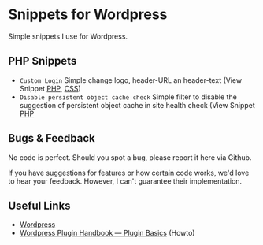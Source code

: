 # Snippets for Wordpress
Simple snippets I use for Wordpress.

## PHP Snippets
- `Custom Login` Simple change logo, header-URL an header-text (View Snippet [PHP](https://github.com/st3phan76/wordpress-snippets/blob/main/wp-custom-login.php), [CSS](https://github.com/st3phan76/wordpress-snippets/blob/main/wp-custom-login-style.css)) 
- `Disable persistent object cache check` Simple filter to disable the suggestion of persistent object cache in site health check (View Snippet [PHP]([https://github.com/st3phan76/wordpress-snippets/blob/main/wp-custom-login.php](https://github.com/st3phan76/wordpress-snippets/blob/main/disable-persistent-object-cache-check.php)) 

## Bugs & Feedback
No code is perfect. Should you spot a bug, please report it here via Github.

If you have suggestions for features or how certain code works, we'd love to hear your feedback. However, I can't guarantee their implementation.

## Useful Links
- [Wordpress](https://wordpress.org/)
- [Wordpress Plugin Handbook — Plugin Basics](https://developer.wordpress.org/plugins/plugin-basics/) (Howto)
  
